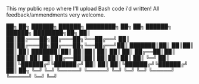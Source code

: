 This my public repo where I'll upload Bash code i'd written!
All feedback/ammendments very welcome.



██╗  ██╗ ██████╗  ██████╗ ████████╗    ██╗  ██╗ ██████╗  ██████╗ ████████╗██╗
██║  ██║██╔═══██╗██╔═══██╗╚══██╔══╝    ██║  ██║██╔═══██╗██╔═══██╗╚══██╔══╝██║
███████║██║   ██║██║   ██║   ██║       ███████║██║   ██║██║   ██║   ██║   ██║
██╔══██║██║   ██║██║   ██║   ██║       ██╔══██║██║   ██║██║   ██║   ██║   ╚═╝
██║  ██║╚██████╔╝╚██████╔╝   ██║       ██║  ██║╚██████╔╝╚██████╔╝   ██║   ██╗
╚═╝  ╚═╝ ╚═════╝  ╚═════╝    ╚═╝       ╚═╝  ╚═╝ ╚═════╝  ╚═════╝    ╚═╝   ╚═╝
                                                                             



